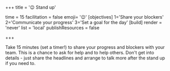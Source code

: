 +++
title = '😉 Stand up'

time = 15
facilitation = false
emoji= '😉'
[objectives]
    1='Share your blockers'
    2='Communicate your progress'
    3='Set a goal for the day'
[build]
  render = 'never'
  list = 'local'
  publishResources = false

+++

Take 15 minutes (set a timer!) to share your progress and blockers with your team. This is a chance to ask for help and to help others. Don't get into details - just share the headlines and arrange to talk more after the stand up if you need to.
